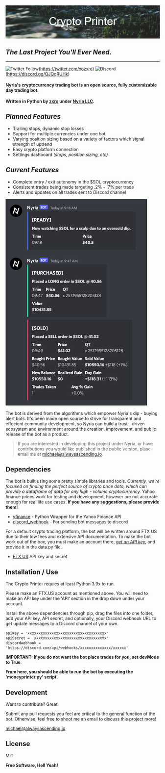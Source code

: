 ![ezcv logo](https://raw.githubusercontent.com/xozxro/cryptoprinter/main/Crypto_Printer.png)

## _The Last Project You'll Ever Need._

----------------

![Twitter Follow](https://img.shields.io/twitter/follow/NyriaStocks?style=for-the-badge)(https://twitter.com/xozxro)
![Discord](https://img.shields.io/discord/836723167690883103?style=for-the-badge)(https://discord.gg/QJQqRUHk)


#### **Nyria's cryptocurrency trading bot is an open source, fully customizable day trading bot.**
**Written in Python by [zxro](https://twitter.com/xozxro) under [Nyria LLC](https://nyriabot.io).**




## *Planned Features*

- Trailing stops, dynamic stop losses
- Support for multiple currencies under one bot
- Varying position sizing based on a variety of factors which signal strength of uptrend
- Easy crypto platform connection
- Settings dashboard *(stops, position sizing, etc)*

## *Current Features*
- Complete entry / exit autonomy in the $SOL cryptocurrency
- Consistent trades being made targeting .2% - .7% per trade
- Alerts and updates on all trades sent to Discord channel

![example](https://raw.githubusercontent.com/xozxro/cryptoprinter/main/example.png)

The bot is derived from the algorithms which empower Nyria's dip - buying alert bots.
It's been made open source to strive for transparent and effecient community development,
so Nyria can build a trust - driven ecosystem and environment around the creation,
improvement, and public release of the bot as a product.

> If you are interested in developing
> this project under Nyria, or have
> contributions you would like
> published in the public version,
> plase email me at 
[michael@alwaysascending.io](mailto:michael@alwaysascending.io).



## Dependencies

The bot is built using some pretty simple libraries and tools. *Currently, we're focused 
on finding the perfect source of crypto price data, which can provide a dataframe of data 
for any high - volume cryptocurrency.* Yahoo finance prices work for testing and 
development, however are not accurate enough for real life use cases. **If you have any
suggestions, please provide them!**

- [yfinance](https://pypi.org/project/yfinance/) - Python Wrapper for the Yahoo Finance API
- [discord_webhook](https://pypi.org/project/discord-webhook/) - For sending bot messages to discord

For a default crypto trading platform, the bot will be written around FTX US due to 
their low fees and extensive API documentation. To make the bot work out of the box,
you must make an account there, [*get an API key*](https://ftx.us/settings/api), and provide it in the data.py file.
 - [FTX US](https://ftx.us/home/) API key and secret




## Installation / Use

The Crypto Printer requies at least Python 3.9x to run.

Please make an FTX.US account as mentioned above. You will need to make an API key
under the 'API' section in the drop down under your account.

Install the above dependencies through pip, drag the files into one folder, add your
API key, API secret, and optionally, your Discord webhook URL to get update 
messages to a Discord channel of your own.
```
apiKey = 'xxxxxxxxxxxxxxxxxxxxxxxxxxxxxxxxxxxx'
apiSecret = 'xxxxxxxxxxxxxxxxxxxxxxxxxxxxxxxxx'
discordwebhook = 'https://discord.com/api/webhooks/xxxxxxxxxxxxxx/xxxxxx'
```

**IMPORTANT: If you do not want the bot place trades for you, set devMode to True**.



**From here, you should be able to run the bot by executing the 'moneyprinter.py' script.**



## Development

Want to contribute? Great! 

Submit any pull requests you feel are critical to the general function of the bot.
Otherwise, feel free to shoot me an email to discuss this project more!

[michael@alwaysascending.io](emailto:michael@alwaysascending.io)


## License

MIT

**Free Software, Hell Yeah!**

[//]: # (These are reference links used in the body of this note and get stripped out when the markdown processor does its job. There is no need to format nicely because it shouldn't be seen. Thanks SO - http://stackoverflow.com/questions/4823468/store-comments-in-markdown-syntax)

   [dill]: <https://github.com/joemccann/dillinger>
   [git-repo-url]: <https://github.com/joemccann/dillinger.git>
   [john gruber]: <http://daringfireball.net>
   [df1]: <http://daringfireball.net/projects/markdown/>
   [markdown-it]: <https://github.com/markdown-it/markdown-it>
   [Ace Editor]: <http://ace.ajax.org>
   [node.js]: <http://nodejs.org>
   [Twitter Bootstrap]: <http://twitter.github.com/bootstrap/>
   [jQuery]: <http://jquery.com>
   [@tjholowaychuk]: <http://twitter.com/tjholowaychuk>
   [express]: <http://expressjs.com>
   [AngularJS]: <http://angularjs.org>
   [Gulp]: <http://gulpjs.com>

   [PlDb]: <https://github.com/joemccann/dillinger/tree/master/plugins/dropbox/README.md>
   [PlGh]: <https://github.com/joemccann/dillinger/tree/master/plugins/github/README.md>
   [PlGd]: <https://github.com/joemccann/dillinger/tree/master/plugins/googledrive/README.md>
   [PlOd]: <https://github.com/joemccann/dillinger/tree/master/plugins/onedrive/README.md>
   [PlMe]: <https://github.com/joemccann/dillinger/tree/master/plugins/medium/README.md>
   [PlGa]: <https://github.com/RahulHP/dillinger/blob/master/plugins/googleanalytics/README.md>
